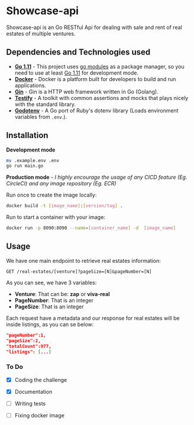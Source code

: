 # Showcase-api

Showcase-api is an Go RESTful Api for dealing with sale and rent of real estates of multiple ventures.

## Dependencies and Technologies used

- __[Go 1.11](https://golang.org/doc/go1.11)__ - This project uses [go modules](https://tip.golang.org/doc/go1.11#modules) as a package manager, so you need to use at least [Go 1.11](https://golang.org/doc/go1.11) for development mode.
- __[Docker](https://docs.docker.com)__ - Docker is a platform built for developers to build and run applications.
- __[Gin](https://github.com/gin-gonic/gin)__ - Gin is a HTTP web framework written in Go (Golang).
- __[Testify](https://github.com/gin-gonic/gin)__ - A toolkit with common assertions and mocks that plays nicely with the standard library.
- __[Godotenv](https://github.com/joho/godotenv)__ - A Go port of Ruby's dotenv library (Loads environment variables from `.env`.).

## Installation

**Development mode**
```bash
mv .example.env .env
go run main.go
```

**Production mode** - _I highly encourage the usage of any CICD feature (Eg. CircleCI) and any image repository (Eg. ECR)_

Run once to create the image locally:
```bash
docker build -t [image_name]:[version/tag] .
```

Run to start a container with your image:
```bash
docker run -p 8090:8090 --name=[container_name] -d  [image_name]
```

## Usage

We have one main endpoint to retrieve real estates information:

`GET /real-estates/[venture]?pageSize=[N]&pageNumber=[N]`

As you can see, we have 3 variables:

- __Venture__: That can be: **zap** or **viva-real**
- __PageNumber__: That is an integer
- __PageSize__: That is an integer

Each request have a metadata and our response for real estates will be inside listings, as you can se below:

```JSON
"pageNumber":1,
"pageSize":2,
"totalCount":977,
"listings": [...]
```
### To Do
- [x] Coding the challenge
- [x] Documentation
- [ ] Writing tests
- [ ] Fixing docker image




